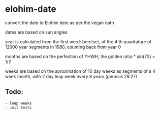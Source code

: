 # elohim-date
convert the date to Elohim date as per the vegan oath

dates are based on sun angles

year is calculated from the first word: beretset, of the 4'th quadrature of 12000 year segments in 1980, counting back from year 0

months are based on the perfection of YHWH, the golden ratio * sin(72) = 1/2

weeks are based on the aproximation of 10 day weeks as segments of a 4 week month, with 2 day leap week every 8 years (genesis 29:27)

## Todo: 
    - leep weeks
    - unit tests